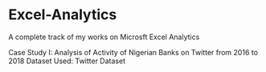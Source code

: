 # Excel-Analytics
A complete track of my works on 
Microsft Excel Analytics

Case Study I: Analysis of Activity of Nigerian Banks on Twitter from 2016 to 2018
Dataset Used: Twitter Dataset
